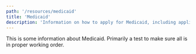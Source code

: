 ```yaml
---
path: '/resources/medicaid'
title: 'Medicaid'
description: 'Information on how to apply for Medicaid, including applications, resources and links to information about various Medicaid programs and resources.'
---
```


This is some information about Medicaid. Primarily a test to make sure all is in proper working order.